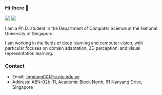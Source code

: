 ### Hi there 👋

[![](https://img.shields.io/badge/🌐%20%20%20Homepage-red??&style=flat-square)](http://ldkong.com/)
[![](https://img.shields.io/badge/Google%20Scholar-%234285F4.svg?&style=flat-square&logo=google-scholar&logoColor=white)](https://scholar.google.com/citations?user=-j1j7TkAAAAJ&hl=en)

I am a Ph.D. student in the Department of Computer Science at the National University of Singapore.

I am working in the fields of deep learning and computer vision, with particular focuses on domain adaptation, 3D perception, and visual representation learning.

<!--
[![Lingdong's github stats](https://github-readme-stats.vercel.app/api?username=ldkong1205&show_icons=true)](https://github.com/ldkong1205/github-readme-stats)
[![Top Langs](https://github-readme-stats.vercel.app/api/top-langs/?username=ldkong1205&hide=jupyter%20notebook,tex&langs_count=10&layout=compact)](https://github.com/ldkong1205/github-readme-stats)
-->

### Contact
- Email: lingdong001@e.ntu.edu.sg
- Address: ABN-02b-11, Academic Block North, 61 Nanyang Drive, Singapore
